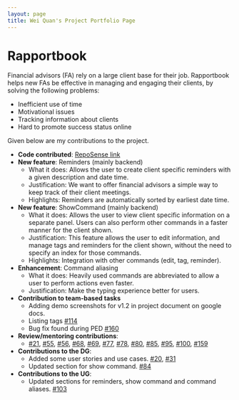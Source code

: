 ```yaml
---
layout: page
title: Wei Quan's Project Portfolio Page
---
```


# Rapportbook

Financial advisors (FA) rely on a large client base for their job. Rapportbook helps new FAs be effective in managing and engaging their clients, by solving the following problems:
- Inefficient use of time
- Motivational issues
- Tracking information about clients
- Hard to promote success status online

Given below are my contributions to the project.

- **Code contributed**: [RepoSense link](https://nus-cs2103-ay2223s1.github.io/tp-dashboard/?search=weiquany&breakdown=true&sort=groupTitle&sortWithin=title&since=2022-09-16&timeframe=commit&mergegroup=&groupSelect=groupByRepos&checkedFileTypes=docs~functional-code~test-code~other)
- **New feature**: Reminders (mainly backend)
  - What it does: Allows the user to create client specific reminders with a given description and date time.
  - Justification: We want to offer financial advisors a simple way to keep track of their client meetings.
  - Highlights: Reminders are automatically sorted by earliest date time.
- **New feature**: ShowCommand (mainly backend)
    - What it does: Allows the user to view client specific information on a separate panel. Users can also perform other commands in a faster manner for the client shown.
    - Justification: This feature allows the user to edit information, and manage tags and reminders for the client shown, without the need to specify an index for those commands.
    - Highlights: Integration with other commands (edit, tag, reminder).
- **Enhancement**: Command aliasing
    - What it does: Heavily used commands are abbreviated to allow a user to perform actions even faster.
    - Justification: Make the typing experience better for users.
- **Contribution to team-based tasks**
    - Adding demo screenshots for v1.2 in project document on google docs.
    - Listing tags [#114](https://github.com/AY2223S1-CS2103T-T13-2/tp/pull/114)
    - Bug fix found during PED [#160](https://github.com/AY2223S1-CS2103T-T13-2/tp/pull/160)
- **Review/mentoring contributions**:
    - [#21](https://github.com/AY2223S1-CS2103T-T13-2/tp/pull/21), [#55](https://github.com/AY2223S1-CS2103T-T13-2/tp/pull/55), [#56](https://github.com/AY2223S1-CS2103T-T13-2/tp/pull/56), [#68](https://github.com/AY2223S1-CS2103T-T13-2/tp/pull/68), [#69](https://github.com/AY2223S1-CS2103T-T13-2/tp/pull/69), [#77](https://github.com/AY2223S1-CS2103T-T13-2/tp/pull/77), [#78](https://github.com/AY2223S1-CS2103T-T13-2/tp/pull/78), [#80](https://github.com/AY2223S1-CS2103T-T13-2/tp/pull/80), [#85](https://github.com/AY2223S1-CS2103T-T13-2/tp/pull/85), [#95](https://github.com/AY2223S1-CS2103T-T13-2/tp/pull/95), [#100](https://github.com/AY2223S1-CS2103T-T13-2/tp/pull/100), [#159](https://github.com/AY2223S1-CS2103T-T13-2/tp/pull/159)
- **Contributions to the DG**:
    - Added some user stories and use cases. [#20](https://github.com/AY2223S1-CS2103T-T13-2/tp/pull/20/files), [#31](https://github.com/AY2223S1-CS2103T-T13-2/tp/pull/31/files)
    - Updated section for show command. [#84](https://github.com/AY2223S1-CS2103T-T13-2/tp/pull/84/files)
- **Contributions to the UG**:
    - Updated sections for reminders, show command and command aliases. [#103](https://github.com/AY2223S1-CS2103T-T13-2/tp/pull/103/files)
